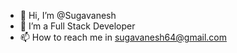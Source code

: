 - 👋 Hi, I’m @Sugavanesh
- 👀 I’m a Full Stack Developer
- 📫 How to reach me in sugavanesh64@gmail.com

<!---
Sugavanesh is a ✨ special ✨ repository because its `README.md` (this file) appears on your GitHub profile.
You can click the Preview link to take a look at your changes.
--->

